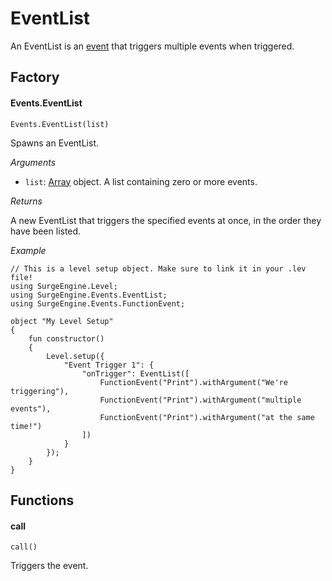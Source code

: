 EventList
=========

An EventList is an [event](/engine/event) that triggers multiple events when triggered.

Factory
-------

#### Events.EventList

`Events.EventList(list)`

Spawns an EventList.

*Arguments*

* `list`: [Array](/reference/array) object. A list containing zero or more events.

*Returns*

A new EventList that triggers the specified events at once, in the order they have been listed.

*Example*

```
// This is a level setup object. Make sure to link it in your .lev file!
using SurgeEngine.Level;
using SurgeEngine.Events.EventList;
using SurgeEngine.Events.FunctionEvent;

object "My Level Setup"
{
    fun constructor()
    {
        Level.setup({
            "Event Trigger 1": {
                "onTrigger": EventList([
                    FunctionEvent("Print").withArgument("We're triggering"),
                    FunctionEvent("Print").withArgument("multiple events"),
                    FunctionEvent("Print").withArgument("at the same time!")
                ])
            }
        });
    }
}
```

Functions
---------

#### call

`call()`

Triggers the event.